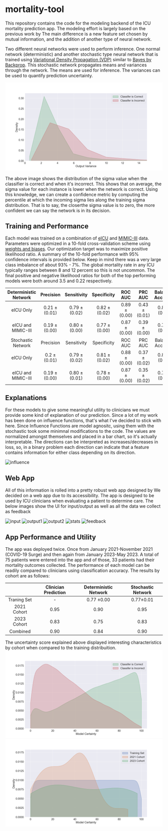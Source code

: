 # mortality-tool
This repository contains the code for the modeling backend of the 
ICU mortality prediction app. The modeling effort is largely based
on the previous work by
The main difference is a new feature set chosen by mutual information, and the addition of another type
of neural network. 

Two different neural networks were used to perform inference. 
One normal network (deterministic) and another stochastic type neural network that is
trained using [Variational Density Propagation (VDP)](https://par.nsf.gov/servlets/purl/10161387) similar to 
[Bayes by Backprop](https://arxiv.org/abs/1505.05424). This stochastic network propagates means
and variances through the network. The means are used for inference.
The variances can be used to quantify prediction uncertainty. 

![sigmaKDE](results/train_sigma_kde.png)

The above image shows the distribution of the sigma value
when the classifier is correct and when it's incorrect. This shows
that on average, the sigma value for each instance is lower when
the network is correct. Using this knowledge, we can create a 
confidence metric by computing the percentile at which the incoming sigma lies along the training sigma distribution. 
That is to say, the closerthe sigma value is to zero, the more confident we can say the network is in its decision.

## Training and Performance

Each model was trained on a combination of [eICU](https://physionet.org/content/eicu-crd/2.0/)
and [MIMIC-III](https://physionet.org/content/mimiciii/1.4/) data. Parameters were optimized in a 
10-fold cross-validation scheme using [weights and biases](https://wandb.ai/site). Our optimization target
was to maximize positive likelihood ratio. A summary of the 10-fold performance with 95% confidence intervals is
provided below. Keep in mind there was a very large class imbalance of about 93% - 7%. The global mortality rate
in any ICU typically ranges between 8 and 12 percent so this is not uncommon. The final positive and negative likelihood
ratios for both of the top performing models were both around 3.5 and 0.22 respectively. 

| Deterministic Network 	|   Precision  	|  Sensitivity 	|  Specificity 	|    ROC AUC   	|    PRC AUC   	| Balanced Accuracy 	|
|:---------------------:	|:------------:	|:------------:	|:------------:	|:------------:	|:------------:	|:-----------------:	|
|       eICU Only       	| 0.21 ±(0.01) 	| 0.79 ±(0.02) 	| 0.82 ±(0.02) 	| 0.89 ±(0.00) 	| 0.43 ±(0.01) 	|    0.81 ±(0.00)   	|
|   eICU and MIMIC-III  	| 0.19 ±(0.00) 	| 0.80 ±(0.00) 	| 0.77 ±(0.00) 	| 0.87 ±(0.00) 	| 0.39 ±(0.00) 	|    0.79 ±(0.00)   	|
|   Stochastic Network  	|   Precision  	|  Sensitivity 	|  Specificity 	|    ROC AUC   	|    PRC AUC   	| Balanced Accuracy 	|
|       eICU Only       	|  0.2 ±(0.01) 	| 0.79 ±(0.02) 	| 0.81 ±(0.02) 	| 0.88 ±(0.00) 	| 0.37 ±(0.02) 	|    0.80 ±(0.00)   	|
|   eICU and MIMIC-III  	| 0.19 ±(0.00) 	| 0.80 ±(0.01) 	| 0.78 ±(0.00) 	| 0.87 ±(0.00) 	| 0.35 ±(0.02) 	|    0.79 ±(0.00)   	|

## Explanations

For these models to give some meaningful utility to clinicians we must provide some kind of explanation of our prediction.
Since a lot of my work has been done on influence functions, that's what I've decided to stick with here. Since
Influence Functions are model agnositc, using them with the stochastic took some minimnal modifications to the code. The values
are normalized amongst themselves and placed in a bar chart, so it's actually interpretable. The directions can
be interpreted as increases/decreases in loss, so, in a binary problem each direction can indicate that a feature
contains information for either class depending on its direction.

![influence](results/influence.png)

## Web App

All of this information is rolled into a pretty robust web app designed by 
We decided on a web app due to its accessibility. The app is designed to be used by ICU clinicians when evaluating a patient
to determine care. The below images show the UI for input/output as well as all the data we collect as feedback

![input](app_pics/input.png)
![output1](app_pics/output.png)
![output2](app_pics/output_2.png)
![stats](app_pics/stats.png)
![feedback](app_pics/feedback.png)

## App Performance and Utility


The app was deployed twice. Once from January 2021-November 2021 (COVID-19 Surge) and then again from January 2023-May 2023. A total of 75 patients were entered into the app and of those, 33 patients had their mortality outcomes collected. The performance of each model can be readily compared to clinicians using classification accuracy. The results by cohort are as follows:

|             | Clinician Prediction | Deterministic Network | Stochastic Network |
|:-----------:|:--------------------:|:---------------------:|:------------------:|
| Traning Set |           -          |     0.77 ±0.00        |    0.77±0.01       |
| 2021 Cohort |         0.95         |          0.90         |        0.95        |
| 2023 Cohort |         0.83         |          0.75         |        0.83        |
|  Combined   |         0.90         |          0.84         |        0.90        |

The uncertainty score explained above displayed interesting characteristics by cohort when compared to the training distribuition.
![train_uncertainty](results/train_uncertainty_kde.png)
![cohort_uncertainty](results/cohort_uncertainty.png)